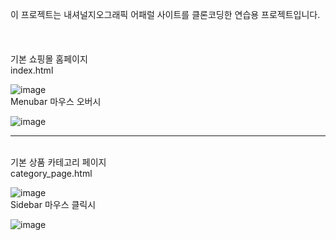 이 프로젝트는 내셔널지오그래픽 어패럴 사이트를 클론코딩한 연습용 프로젝트입니다.<br>
<br>
<br>
<br>
기본 쇼핑몰 홈페이지 <br>
index.html <br>

![image](https://user-images.githubusercontent.com/63836325/155913078-b9943079-f96d-42d3-8a12-c4fb3f75fb5c.png)
<br>
Menubar 마우스 오버시<br>

![image](https://user-images.githubusercontent.com/63836325/155913192-b05c0aa1-543e-46bc-87fe-bca0f02aa570.png)
<br>
<hr>
<br>
기본 상품 카테고리 페이지 <br>
category_page.html <br>

![image](https://user-images.githubusercontent.com/63836325/155913368-21af66ad-27f9-4025-9511-851f53b12a35.png)
<br>
Sidebar 마우스 클릭시 <br>

![image](https://user-images.githubusercontent.com/63836325/155913568-1d103657-7df0-4f2b-ab57-7ee9dec6232c.png)
